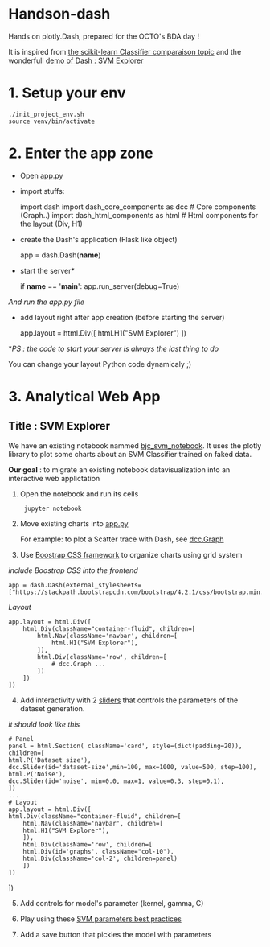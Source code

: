 Handson-dash
===
Hands on plotly.Dash, prepared for the OCTO's BDA day !

It is inspired from [the scikit-learn Classifier comparaison topic](https://scikit-learn.org/stable/auto_examples/classification/plot_classifier_comparison.html#sphx-glr-auto-examples-classification-plot-classifier-comparison-py)
and the wonderfull [demo of Dash : SVM Explorer](https://dash-gallery.plotly.host/dash-svm)

# 1. Setup your env

	./init_project_env.sh
	source venv/bin/activate

# 2. Enter the app zone

 - Open [app.py](./app.py)
 - import stuffs:


	import dash
	import dash_core_components as dcc # Core components (Graph..)
	import dash_html_components as html   # Html components for the layout (Div, H1)

 - create the Dash's application (Flask like object)


	app = dash.Dash(__name__)
    
 - start the server*
 
 
    if __name__ == '__main__':
        app.run_server(debug=True)
        

*And run the app.py file*

 - add layout right after app creation (before starting the server)
 
 
	app.layout = html.Div([
		html.H1("SVM Explorer")
	])
    
    
**PS : the code to start your server is always the last thing to do*

You can change your layout Python code dynamicaly ;)

# 3. Analytical Web App
    
## Title : SVM Explorer

We have an existing notebook nammed [bjc_svm_notebook](bjc_svm_exploration.ipynb).
It uses the plotly library to plot some charts about an SVM Classifier trained on faked data.

**Our goal** : to migrate an existing notebook datavisualization 
into an interactive web applictation

1. Open the notebook and run its cells

        jupyter notebook

2. Move existing charts into [app.py](app.py)

    For example: to plot a Scatter trace with Dash, see [dcc.Graph](https://dash.plot.ly/dash-core-components)
    
3. Use [Boostrap CSS framework](https://getbootstrap.com/docs/4.2/layout/overview/) to organize charts using grid system   

*include Boostrap CSS into the frontend*

    app = dash.Dash(external_stylesheets=["https://stackpath.bootstrapcdn.com/bootstrap/4.2.1/css/bootstrap.min.css"])

*Layout*

    app.layout = html.Div([
        html.Div(className="container-fluid", children=[
            html.Nav(className='navbar', children=[
                html.H1("SVM Explorer"),
            ]),
            html.Div(className='row', children=[
                # dcc.Graph ...
            ])
        ])
    ])

4. Add interactivity with 2 [sliders](https://dash.plot.ly/dash-core-components/slider)
 that controls the parameters of the dataset generation.
 
*it should look like this*

	# Panel
	panel = html.Section( className='card', style=(dict(padding=20)), children=[
	html.P('Dataset size'),
	dcc.Slider(id='dataset-size',min=100, max=1000, value=500, step=100),
	html.P('Noise'),
	dcc.Slider(id='noise', min=0.0, max=1, value=0.3, step=0.1),
	])
	...
	# Layout
	app.layout = html.Div([
	html.Div(className="container-fluid", children=[
	    html.Nav(className='navbar', children=[
		html.H1("SVM Explorer"),
	    ]),
	    html.Div(className='row', children=[
		html.Div(id='graphs', className="col-10"),
		html.Div(className='col-2', children=panel)
	    ])
	])
])

5. Add controls for model's parameter (kernel, gamma, C)

6. Play using these [SVM parameters best practices](https://www.csie.ntu.edu.tw/~cjlin/papers/guide/guide.pdf)

7. Add a save button that pickles the model with parameters
